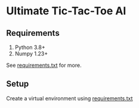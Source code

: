 # Ultimate Tic-Tac-Toe AI

## Requirements
1. Python 3.8+
2. Numpy 1.23+

See [requirements.txt](requirements.txt) for more.

## Setup
Create a virtual environment using [requirements.txt](requirements.txt)